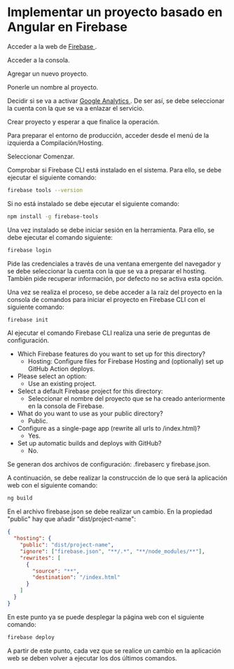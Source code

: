# Implementar un proyecto basado en Angular en Firebase

Acceder a la web de <a href="https://firebase.google.com/" target="_blank">Firebase <i class="awesome fa-solid fa-arrow-up-right-from-square"></i></a>.

Acceder a la consola.

Agregar un nuevo proyecto.

Ponerle un nombre al proyecto.

Decidir si se va a activar <a href="https://analytics.google.com/analytics/web/" target="_blank">Google Analytics <i class="awesome fa-solid fa-arrow-up-right-from-square"></i></a>. De ser así, se debe seleccionar la cuenta con la que se va a enlazar el servicio.

Crear proyecto y esperar a que finalice la operación.

Para preparar el entorno de producción, acceder desde el menú de la izquierda a <span class="bold">Compilación/Hosting</span>.

Seleccionar <span class="bold">Comenzar</span>.

Comprobar si <span class="bold">Firebase CLI</span> está instalado en el sistema. Para ello, se debe ejecutar el siguiente comando:

```bash
firebase tools --version
```

Si no está instalado se debe ejecutar el siguiente comando:

```bash
npm install -g firebase-tools
```

Una vez instalado se debe iniciar sesión en la herramienta. Para ello, se debe ejecutar el comando siguiente:

```bash
firebase login
```

Pide las credenciales a través de una ventana emergente del navegador y se debe seleccionar la cuenta con la que se va a preparar el hosting. También pide recuperar información, por defecto no se activa esta opción.

Una vez se realiza el proceso, se debe acceder a la raíz del proyecto en la consola de comandos para iniciar el proyecto en <span class="bold">Firebase CLI</span> con el siguiente comando:

```bash
firebase init
```

Al ejecutar el comando <span class="bold">Firebase CLI</span> realiza una serie de preguntas de configuración. 

- <span class="bold">Which Firebase features do you want to set up for this directory?</span>
  - Hosting: Configure files for Firebase Hosting and (optionally) set up GitHub Action deploys.
- <span class="bold">Please select an option:</span>
  - Use an existing project.
- <span class="bold">Select a default Firebase project for this directory:</span>
  - Seleccionar el nombre del proyecto que se ha creado anteriormente en la consola de <span class="bold">Firebase</span>.
- <span class="bold">What do you want to use as your public directory?</span>
  - Public.
- <span class="bold">Configure as a single-page app (rewrite all urls to /index.html)?</span>
  - Yes.
- <span class="bold">Set up automatic builds and deploys with GitHub?</span>
  - No.

Se generan dos archivos de configuración: <span class="bold">.firebaserc</span> y <span class="bold">firebase.json</span>.

A continuación, se debe realizar la construcción de lo que será la aplicación web con el siguiente comando:

```bash
ng build
```

En el archivo <span class="bold">firebase.json</span> se debe realizar un cambio. En la propiedad <span class="bold">"public"</span> hay que añadir <span class="bold">"dist/project-name"</span>:

```json
{
  "hosting": {
    "public": "dist/project-name",
    "ignore": ["firebase.json", "**/.*", "**/node_modules/**"],
    "rewrites": [
      {
        "source": "**",
        "destination": "/index.html"
      }
    ]
  }
}
```

En este punto ya se puede desplegar la página web con el siguiente comando:

```bash
firebase deploy
```

A partir de este punto, cada vez que se realice un cambio en la aplicación web se deben volver a ejecutar los dos últimos comandos.